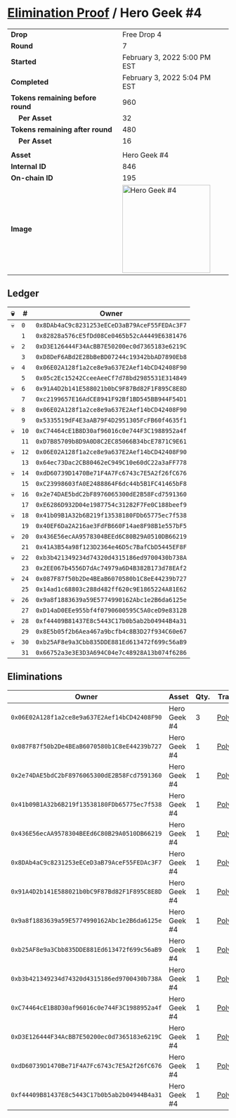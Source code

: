 # [Elimination Proof](./readme.md) / Hero Geek #4

|||
|---|---|
| **Drop** | Free Drop 4 |
| **Round** | 7 |
| **Started** | February 3, 2022 5:00 PM EST |
| **Completed** | February 3, 2022 5:04 PM EST |
| **Tokens remaining before round** | 960 |
| **&nbsp;&nbsp;&nbsp;&nbsp;Per Asset** | 32 |
| **Tokens remaining after round** | 480 |
| **&nbsp;&nbsp;&nbsp;&nbsp;Per Asset** | 16 |
| | |
| **Asset** | Hero Geek #4 |
| **Internal ID** | 846 |
| **On-chain ID** | 195 |
| **Image** | <img src="https://tcdn.blokpax.com/95718b19-e67a-4e3f-a184-1d1d61a5d886/43f188a0687020ff873c74148c07eb55f50da56abf98a5f79f5c8b033a6c48a9.jpg" height="200" alt="Hero Geek #4" /> |

## Ledger

| 💀 | # | Owner |
| --- | --- | --- |
| 💀 | `0` | `0x8DAb4aC9c8231253eECeD3aB79AceF55FEDAc3F7` |
|  | `1` | `0x82828a576cE5fDd08Ce0465b52cA4449E6381476` |
| 💀 | `2` | `0xD3E126444F34AcBB7E50200ec0d7365183e6219C` |
|  | `3` | `0xD8DeF6ABd2E2BbBeBD07244c19342bbAD7890Eb8` |
| 💀 | `4` | `0x06E02A128f1a2ce8e9a637E2Aef14bCD42408F90` |
|  | `5` | `0x05c2Ec15242CceeAeeCf7d78bd2985531E314849` |
| 💀 | `6` | `0x91A4D2b141E588021b0bC9F87Bd82F1F895C8E8D` |
|  | `7` | `0xc2199657E16AdCE8941F92Bf1BD545BB944F54D1` |
| 💀 | `8` | `0x06E02A128f1a2ce8e9a637E2Aef14bCD42408F90` |
|  | `9` | `0x5335519dF4E3aAB79F4D2951305FcFB60f4635f1` |
| 💀 | `10` | `0xC74464cE1B8D30af96016c0e744F3C1988952a4f` |
|  | `11` | `0xD7B85709b8D9A0D8C2EC85066B34bcE7871C9E61` |
| 💀 | `12` | `0x06E02A128f1a2ce8e9a637E2Aef14bCD42408F90` |
|  | `13` | `0x64ec73Dac2CB80462eC949C10e60dC22a3aFF778` |
| 💀 | `14` | `0xdD60739D1470Be71F4A7Fc6743c7E5A2f26fC676` |
|  | `15` | `0xC23998603fA0E2488864F6dc44b5B1FC41465bF8` |
| 💀 | `16` | `0x2e74DAE5bdC2bF8976065300dE2B58Fcd7591360` |
|  | `17` | `0xE6286D932D04e1987754c31282F7Fe0C188beef9` |
| 💀 | `18` | `0x41b09B1A32b6B219f13538180FDb65775ec7f538` |
|  | `19` | `0x40EF6Da2A216ae3FdFB660F14ae8F98B1e557bF5` |
| 💀 | `20` | `0x436E56ecAA9578304BEEd6C80B29A0510DB66219` |
|  | `21` | `0x41A3B54a98f123D2364e46D5c7BafCbD5445EF8F` |
| 💀 | `22` | `0xb3b421349234d74320d4315186ed9700430b738A` |
|  | `23` | `0x2EE067b4556D7dAc74979a6D4B382B173d78EAf2` |
| 💀 | `24` | `0x087F87f50b2De4BEaB6070580b1C8eE44239b727` |
|  | `25` | `0x14ad1c68803c288d482ff620c9E1865224A81E62` |
| 💀 | `26` | `0x9a8f1883639a59E5774990162Abc1e2B6da6125e` |
|  | `27` | `0xD14aD0EEe955bf4f0790600595C5A0ceD9e8312B` |
| 💀 | `28` | `0xf44409B81437E8c5443C17b0b5ab2b04944B4a31` |
|  | `29` | `0x8E5b05f2b6Aea467a9bcfb4c8B3D27f934C60e67` |
| 💀 | `30` | `0xb25AF8e9a3Cbb835DDE881Ed613472f699c56aB9` |
|  | `31` | `0x66752a3e3E3D3A694C04e7c48928A13b074f6286` |


## Eliminations

| Owner | Asset | Qty. | Transaction |
| --- | --- | --- | --- |
| `0x06E02A128f1a2ce8e9a637E2Aef14bCD42408F90` | Hero Geek #4 | 3 | [Polygonscan](https://polygonscan.com/tx/0x93f5d396bcc9f84cfb3ceb3383257b49b6adab6c28378a12f0275afbc9ebbae6) |
| `0x087F87f50b2De4BEaB6070580b1C8eE44239b727` | Hero Geek #4 | 1 | [Polygonscan](https://polygonscan.com/tx/0xe006f9adba2051a53b485e088636c841fca903071c431aa73646d671b831dc41) |
| `0x2e74DAE5bdC2bF8976065300dE2B58Fcd7591360` | Hero Geek #4 | 1 | [Polygonscan](https://polygonscan.com/tx/0x80dd71a7ecdfe33113adb4263b0164773a68231a413522a83047d057b3b94df0) |
| `0x41b09B1A32b6B219f13538180FDb65775ec7f538` | Hero Geek #4 | 1 | [Polygonscan](https://polygonscan.com/tx/0x0695b45b91e3c5de87c31c157b99add3dfa32be3c50ad617b55af1316c97bea4) |
| `0x436E56ecAA9578304BEEd6C80B29A0510DB66219` | Hero Geek #4 | 1 | [Polygonscan](https://polygonscan.com/tx/0xbe3328c51d326ef5501f825235fde0937ec90d703d3053f37ca898934b5e53c8) |
| `0x8DAb4aC9c8231253eECeD3aB79AceF55FEDAc3F7` | Hero Geek #4 | 1 | [Polygonscan](https://polygonscan.com/tx/0xd666e9b2872f8947ddac8e1b7923e553f4ff62c6ca0ef068063352ab0392bb3f) |
| `0x91A4D2b141E588021b0bC9F87Bd82F1F895C8E8D` | Hero Geek #4 | 1 | [Polygonscan](https://polygonscan.com/tx/0x6cf646cb34bdabf7e591a4002eb739a8d7cd54126efab0deeef6b3f17c781b2e) |
| `0x9a8f1883639a59E5774990162Abc1e2B6da6125e` | Hero Geek #4 | 1 | [Polygonscan](https://polygonscan.com/tx/0xcab5a0234d4387d21273feef36dd302b2709208a318d4584ddbed5b2b2aa1b1f) |
| `0xb25AF8e9a3Cbb835DDE881Ed613472f699c56aB9` | Hero Geek #4 | 1 | [Polygonscan](https://polygonscan.com/tx/0xf994e5e88a6cf8440be24d24ba6bba6955c9196f79fb1025b1ea43ef35f4f663) |
| `0xb3b421349234d74320d4315186ed9700430b738A` | Hero Geek #4 | 1 | [Polygonscan](https://polygonscan.com/tx/0xaa796363f29b10206dc34d1ff885e72b72fdd9ed340529953b6b78f50319b51b) |
| `0xC74464cE1B8D30af96016c0e744F3C1988952a4f` | Hero Geek #4 | 1 | [Polygonscan](https://polygonscan.com/tx/0xcda0ed774fe5e85a056a9d737735653ff3d9a81bef643ffd9739128273b7c798) |
| `0xD3E126444F34AcBB7E50200ec0d7365183e6219C` | Hero Geek #4 | 1 | [Polygonscan](https://polygonscan.com/tx/0x63abf0dba9f01f6ef69a292ab94d261fef8ac5a7e4fd91d08ac8fd94a08686d8) |
| `0xdD60739D1470Be71F4A7Fc6743c7E5A2f26fC676` | Hero Geek #4 | 1 | [Polygonscan](https://polygonscan.com/tx/0x535460f4237fab1f7dcec40c56f44614f8bc713ae6fc7e3668b3515b3bd43c06) |
| `0xf44409B81437E8c5443C17b0b5ab2b04944B4a31` | Hero Geek #4 | 1 | [Polygonscan](https://polygonscan.com/tx/0x831b0cebe1fcc782e5ef7815f94a1e9201fd1851c0cdfdbbf1ea837842435b10) |
